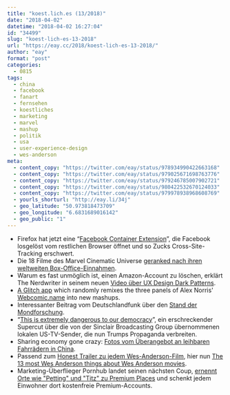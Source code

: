 ```yaml
---
title: "koest.lich.es (13/2018)"
date: "2018-04-02"
datetime: "2018-04-02 16:27:04"
id: "34499"
slug: "koest-lich-es-13-2018"
url: "https://eay.cc/2018/koest-lich-es-13-2018/"
author: "eay"
format: "post"
categories:
  - 0815
tags:
  - china
  - facebook
  - fanart
  - fernsehen
  - koestliches
  - marketing
  - marvel
  - mashup
  - politik
  - usa
  - user-experience-design
  - wes-anderson
meta:
  - content_copy: "https://twitter.com/eay/status/978934990422663168"
  - content_copy: "https://twitter.com/eay/status/979025671698763776"
  - content_copy: "https://twitter.com/eay/status/979246785007902721"
  - content_copy: "https://twitter.com/eay/status/980422532670124033"
  - content_copy: "https://twitter.com/eay/status/979978938968608769"
  - yourls_shorturl: "http://eay.li/34j"
  - geo_latitude: "50.973818473709"
  - geo_longitude: "6.6831689016142"
  - geo_public: "1"
---
```


- Firefox hat jetzt eine “[Facebook Container Extension](https://blog.mozilla.org/firefox/facebook-container-extension/)”, die Facebook losgelöst vom restlichen Browser öffnet und so Zucks Cross-Site-Tracking erschwert.
- Die 18 Filme des Marvel Cinematic Universe [geranked nach ihren weltweiten Box-Office-Einnahmen](http://comicbook.com/marvel/2018/03/27/marvel-cinematic-universe-movies-ranked-box-office-totals/).
- Warum es fast unmöglich ist, einen Amazon-Account zu löschen, erklärt The Nerdwriter in seinem neuen [Video über UX Design Dark Patterns](https://www.youtube.com/watch?v=kxkrdLI6e6M).
- [A Glitch app](https://webcomicname-mashup.glitch.me/) which randomly remixes the three panels of Alex Norris' [Webcomic.name](https://eay.cc/2017/webcomic-name/) into new mashups.
- Interessanter Beitrag vom Deutschlandfunk über den [Stand der Mondforschung](http://www.deutschlandfunk.de/guter-mond-wer-baut-da-oben-das-dorf.740.de.html?dram:article_id=414354).
- “[This is extremely dangerous to our democracy](http://www.pewpewpew.de/2018/04/01/this-is-extremely-dangerous-to-our-democracy/)”, ein erschreckender Supercut über die von der Sinclair Broadcasting Group übernommenen lokalen US-TV-Sender, die nun Trumps Propaganda verbreiten.
- Sharing economy gone crazy: [Fotos vom Überangebot an leihbaren Fahrrädern in China](https://www.theatlantic.com/photo/2018/03/bike-share-oversupply-in-china-huge-piles-of-abandoned-and-broken-bicycles/556268/).
- Passend zum [Honest Trailer zu jedem Wes-Anderson-Film](https://eay.cc/2018/every-wes-anderson-movie/), hier nun [The 13 most Wes Anderson things about Wes Anderson movies](https://kottke.org/18/03/the-13-most-wes-anderson-things-about-wes-anderson-movies).
- Marketing-Überflieger Pornhub landet seinen nächsten Coup, [ernennt Orte wie "Petting" und "Titz" zu Premium Places](https://mkln.org/2018/03/premium-places/) und schenkt jedem Einwohner dort kostenfreie Premium-Accounts.
